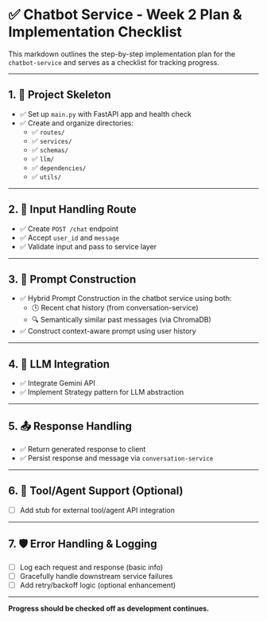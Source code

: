 # ✅ Chatbot Service - Week 2 Plan & Implementation Checklist

This markdown outlines the step-by-step implementation plan for the `chatbot-service` and serves as a checklist for tracking progress.

---

## 1. 🧱 Project Skeleton
- ✅ Set up `main.py` with FastAPI app and health check
- ✅ Create and organize directories:
  - ✅ `routes/`
  - ✅ `services/`
  - ✅ `schemas/`
  - ✅ `llm/`
  - ✅ `dependencies/`
  - ✅ `utils/`

---

## 2. 💬 Input Handling Route
- ✅ Create `POST /chat` endpoint
- ✅ Accept `user_id` and `message`
- ✅ Validate input and pass to service layer

---

## 3. 🧠 Prompt Construction
- ✅ Hybrid Prompt Construction in the chatbot service using both:
  - 🕓 Recent chat history (from conversation-service)
  - 🔍 Semantically similar past messages (via ChromaDB)
- ✅ Construct context-aware prompt using user history

---

## 4. 🤖 LLM Integration
- ✅ Integrate Gemini API
- ✅ Implement Strategy pattern for LLM abstraction

---

## 5. 📤 Response Handling
- ✅ Return generated response to client
- ✅ Persist response and message via `conversation-service`

---

## 6. 🧩 Tool/Agent Support (Optional)
- [ ] Add stub for external tool/agent API integration

---

## 7. 🛡️ Error Handling & Logging
- [ ] Log each request and response (basic info)
- [ ] Gracefully handle downstream service failures
- [ ] Add retry/backoff logic (optional enhancement)

---

**Progress should be checked off as development continues.**